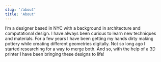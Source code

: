 ```yaml
---
slug: '/about'
title: 'About'
---
```


I’m a designer based in NYC with a background in architecture and computational design. I have always been curious to learn new techniques and materials. For a few years I have been getting my hands dirty making pottery while creating different geometries digitally. Not so long ago I started researching for a way to merge both. And so, with the help of a 3D printer I have been bringing these designs to life!
